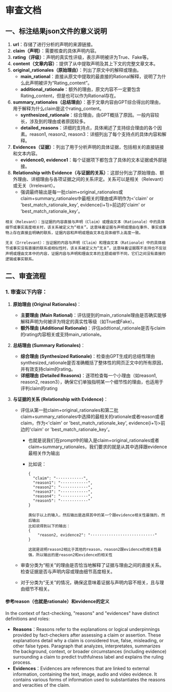 # 审查文档

## 一、标注结果json文件的意义说明

1. **url**：存储了进行分析的声明的来源链接。
2. **claim（声明）**：需要核查的具体声明内容。 
3. **rating（评级）**：声明的真实性评级，表示声明被评为True、Fake等。
4. **content（文章内容）**：提供了从中提取声明及其上下文的完整文章文本。
5. **original_rationales（原始理由）**：列出了原文中的解释或理由。
   - **main_rational**：直接从原文中提取的最直接的Rational解释，说明了为什么此声明被评为“Rating_content”。
   - **additional_rationale**：额外的理由，原文内容不一定要包含Rating_content，但是也可以作为Rational存在。
6. **summary_rationales（总结理由）**：基于文章内容由GPT综合得出的理由，用于解释为什么claim是这个rating_content。
   - **synthesized_rationale**：综合理由，由GPT概括了原因。一般内容较长，涉及到的理由或者原因较多。
   - **detailed_reasons**：详细的支持点，具体阐述了支持综合理由的各个因素。reason1, reason2, reason3：详细列出了每个支持点的具体内容和解释。
7. **Evidences（证据）**：列出了用于分析声明的具体证据，包括相关的直接链接和文本内容。
   - **evidence0, evidence1**：每个证据项下都包含了具体的文本证据或外部链接。
8. **Relationship with Evidence（与证据的关系）**：这部分列出了原始理由、额外理由、详细理由与各项证据之间的关系评定。关系可以是相关（Relevant）或无关（Irrelevant）。
   - 强调最终输出是每一批claim+original_rationales或claim+summary_rationales中最相关的理由或声明作为<'claim' or 'best_match_rationale_key', evidence{i+1}>前边的'claim' or 'best_match_rationale_key'。

```
相关（Relevant）：当证据的内容直接与声明（Claim）或理由文本（Rationale）中的具体细节或事实高度相关时，该关系被定义为“相关”。这意味着证据与声明或理由在事件、事实或事物上存在直接且明确的联系，证据内容和声明或理由文本在具体细节上高度一致。

无关（Irrelevant）：当证据的内容与声明（Claim）和理由文本（Rationale）中的具体细节或事实没有直接的联系或相似性时，该关系被定义为“无关”。这意味着证据既不支持也不反驳声明或理由文本中的内容，证据内容与声明和理由文本的主题或细节不同，它们之间没有直接的逻辑或事实联系。
```



## 二、审查流程

### 1. 审查以下内容：

1. **原始理由 (Original Rationales)**：

   - **主要理由 (Main Rational)**：评估提到的main_rationale理由是否确实能够解释声明为何被评为特定的真实性等级（如True或Fake）。
   - **额外理由 (Additional Rationale)**：评估addtional_rationale是否与claim的rating内容相关或支持main_rationale。

2. **总结理由 (Summary Rationales)**：

   - **综合理由 (Synthesized Rationale)**：检查由GPT生成的总结性理由synthesized_rationale是否准确概括了整体性的网页正文中的所有原因，并有效支持claim的rating。
   - **详细理由 (Detailed Reasons)**：逐项检查每一个小理由（如reason1, reason2, reason3），确保它们单独指明某一个细节性的理由，也适用于评判claim的rating

3. **与证据的关系 (Relationship with Evidence)**：

   - 评估从第一批claim+original_rationales和第二批claim+summary_rationales中选择的最相关的rationale或者reason或者claim，作为<'claim' or 'best_match_rationale_key', evidence{i+1}>前边的'claim' or 'best_match_rationale_key'。

     - 也就是说我们在prompt中的输入是claim+original_rationales或者claim+summary_rationales，我们要求的就是从其中选择跟evidence最相关作为输出

     - 比如说：

       ``` 
       {
         "claim": "············",
         "reason1": "············",
         "reason2": "············",
         "reason3": "············",
         "reason4": "············",
         "reason5": "············"
       }
       
       类似于以上的输入，然后输出是选择其中的某一个跟evidence相关性最强的，然后输出
       比如说得到以下的输出：
       {
           "reason2, evidence2": "····························"
       }
       
       这就是说明reason2相比于其他的reason，reason2跟evidence的相关性最强，所以输出的是reason2和evidence的相关性
       ```

   - 审查分类为“相关”的理由是否恰当地解释了证据与理由之间的直接关系。检查证据是否与声明内容或理由细节高度相关。

   - 对于分类为“无关”的情况，确保这意味着证据与声明内容不相关，且与理由细节不相关。





#### 参考reason（也就是rationale）和evidence的定义

In the context of fact-checking, "reasons" and "evidences" have distinct definitions and roles: 

- **Reasons**：Reasons refer to the explanations or logical underpinnings provided by fact-checkers after assessing a claim or assertion. These explanations detail why a claim is considered true, false, misleading, or other false types. Paragraph that analyzes, interpretates, summarizes the background, context, or broader circumstances (including evidence) surrounding a claim to predict truthfulness label and explains the ruling process.
- **Evidences**：Evidences are references that are linked to external information, containing the text, image, audio and video evidence. It contains various forms of information used to substantiates the reasons and veracities of the claim.
